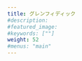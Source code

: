 ```yaml
---
title: グレンフィディック
#description: 
#featured_image: 
#keywords: [""]
weight: 52
#menus: "main"
---
```

